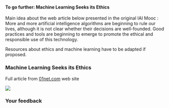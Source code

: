 #### To go further: Machine Learning Seeks its Ethics

Main idea about the web article below presented in the original IAI Mooc :  
More and more artificial intelligence algorithms are beginning to rule our lives, although it is not clear whether their decisions are well-founded. Good practices and tools are beginning to emerge to promote the ethical and responsible use of this technology.  
  
Resources about ethics and machine learning have to be adapted if proposed.

### Machine Learning Seeks its Ethics

Full article from [01net.com](https://www.01net.com/actualites/intelligence-artificielle-l-apprentissage-automatique-cherche-son-ethique-1712366.html) web site

![](/static/IAI-module3-ethique.png)

### Your feedback